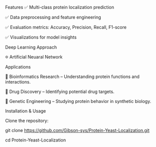 Features
✅ Multi-class protein localization prediction

✅ Data preprocessing and feature engineering

✅ Evaluation metrics: Accuracy, Precision, Recall, F1-score

✅ Visualizations for model insights

Deep Learning Approach

🔯 Artificial Neuaral Network

Applications

🔹 Bioinformatics Research – Understanding protein functions and interactions.

🔹 Drug Discovery – Identifying potential drug targets.

🔹 Genetic Engineering – Studying protein behavior in synthetic biology.


Installation & Usage

Clone the repository:

git clone https://github.com/Gibson-sys/Protein-Yeast-Localization.git

cd Protein-Yeast-Localization
